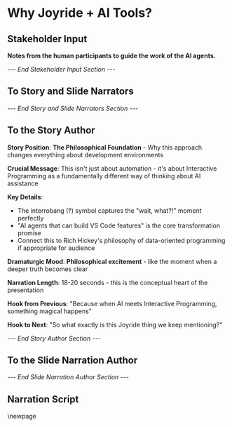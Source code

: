 # Why Joyride + AI Tools?

## Stakeholder Input

**Notes from the human participants to guide the work of the AI agents.**

*--- End Stakeholder Input Section ---*

## To Story and Slide Narrators

*--- End Story and Slide Narrators Section ---*

## To the Story Author

**Story Position**: **The Philosophical Foundation** - Why this approach changes everything about development environments

**Crucial Message**: This isn't just about automation - it's about Interactive Programming as a fundamentally different way of thinking about AI assistance

**Key Details**:
- The interrobang (‽) symbol captures the "wait, what?!" moment perfectly
- "AI agents that can build VS Code features" is the core transformation promise
- Connect this to Rich Hickey's philosophy of data-oriented programming if appropriate for audience

**Dramaturgic Mood**: **Philosophical excitement** - like the moment when a deeper truth becomes clear

**Narration Length**: 18-20 seconds - this is the conceptual heart of the presentation

**Hook from Previous**: "Because when AI meets Interactive Programming, something magical happens"

**Hook to Next**: "So what exactly is this Joyride thing we keep mentioning?"

*--- End Story Author Section ---*

## To the Slide Narration Author

*--- End Slide Narration Author Section ---*

## Narration Script

\newpage